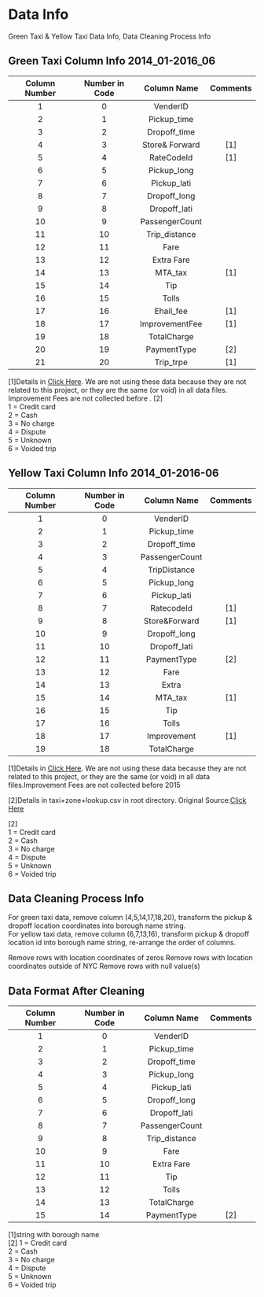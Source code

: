 # Data Info 

Green Taxi & Yellow Taxi Data Info, Data Cleaning Process Info

## Green Taxi Column Info 2014_01-2016_06

|Column Number	|Number in Code	|Column Name 	|Comments	|
|:-------------:|:-------------:|:-------------:|:---------:|
|1				|0		  		|VenderID		|			|
|2				|1				|Pickup_time	|			|
|3				|2				|Dropoff_time	|			|
|4				|3				|Store& Forward	|[1]		|
|5				|4				|RateCodeId		|[1]		|
|6				|5				|Pickup_long	|			|
|7				|6				|Pickup_lati	|			|
|8				|7				|Dropoff_long	|			|
|9				|8				|Dropoff_lati	|			|
|10				|9				|PassengerCount	|			|
|11				|10				|Trip_distance	|			|
|12				|11				|Fare			|			|
|13				|12				|Extra Fare		|			|
|14				|13				|MTA_tax		|[1]		|
|15				|14				|Tip			|			|
|16				|15				|Tolls			|			|
|17				|16				|Ehail_fee		|[1]		|
|18				|17				|ImprovementFee	|[1]			|
|19				|18				|TotalCharge	|			|
|20				|19				|PaymentType	|[2]		|
|21				|20				|Trip_trpe		|[1]			|

[1]Details in [Click Here](http://www.nyc.gov/html/tlc/downloads/pdf/data_dictionary_trip_records_green.pdf). We are not using these data because they are not related to this project, or they are the same (or void) in all data files.
Improvement Fees are not collected before .
[2]<br />
1 = Credit card <br />
2 = Cash <br />
3 = No charge <br />
4 = Dispute <br />
5 = Unknown <br />
6 = Voided trip <br />


## Yellow Taxi Column Info 2014_01-2016-06

|Column Number	|Number in Code	|Column Name 	|Comments	|
|:-------------:|:-------------:|:-------------:|:---------:|
|1				|0		  		|VenderID		|			|
|2				|1				|Pickup_time	|			|
|3				|2				|Dropoff_time	|			|
|4				|3				|PassengerCount	|			|
|5				|4				|TripDistance	|			
|6				|5				|Pickup_long	|			|
|7				|6				|Pickup_lati	|			|
|8				|7				|RatecodeId		|[1]		|
|9				|8				|Store&Forward	|[1]		|
|10				|9				|Dropoff_long	|			|
|11				|10				|Dropoff_lati	|			|
|12				|11				|PaymentType	|[2]		|
|13				|12				|Fare			|			|
|14				|13				|Extra			|			|
|15				|14				|MTA_tax		|[1]		|
|16				|15				|Tip			|			|
|17				|16				|Tolls			|			|
|18				|17				|Improvement	|[1]		|
|19				|18				|TotalCharge	|			|

[1]Details in [Click Here](http://www.nyc.gov/html/tlc/downloads/pdf/data_dictionary_trip_records_yellow.pdf). We are not using these data because they are not related to this project, or they are the same (or void) in all data files.Improvement Fees are not collected before 2015

[2]Details in taxi+zone+lookup.csv in root directory. Original Source:[Click Here](https://s3.amazonaws.com/nyc-tlc/misc/taxi+_zone_lookup.csv)

[2]<br />
1 = Credit card <br />
2 = Cash <br />
3 = No charge <br />
4 = Dispute <br />
5 = Unknown <br />
6 = Voided trip <br />


## Data Cleaning Process Info

For green taxi data, remove column (4,5,14,17,18,20), transform the pickup & dropoff location coordinates into borough name string. <br />
For yellow taxi data, remove column (6,7,13,16), transform pickup & dropoff location id into borough name string, re-arrange the order of columns.<br />

Remove rows with location coordinates of zeros
Remove rows with location coordinates outside of NYC
Remove rows with null value(s) 


## Data Format After Cleaning

|Column Number |Number in Code   |Column Name   |Comments   |
|:-------------:|:-------------:|:-------------:|:---------:|
|1          |0          |VenderID      |        |
|2          |1          |Pickup_time   |        |
|3          |2          |Dropoff_time  |        |
|4          |3          |Pickup_long   |        |
|5          |4          |Pickup_lati   |        |
|6          |5          |Dropoff_long  |        |
|7          |6          |Dropoff_lati  |        |
|8            |7          |PassengerCount   |        |
|9            |8            |Trip_distance |        |
|10            |9            |Fare       |        |
|11           |10            |Extra Fare    |        |
|12            |11            |Tip        |        |
|13            |12            |Tolls         |        |
|14            |13            |TotalCharge   |        |
|15            |14            |PaymentType   |[2]     |

[1]string with borough name  
[2]
1 = Credit card <br />
2 = Cash <br />
3 = No charge <br />
4 = Dispute <br />
5 = Unknown <br />
6 = Voided trip <br />

